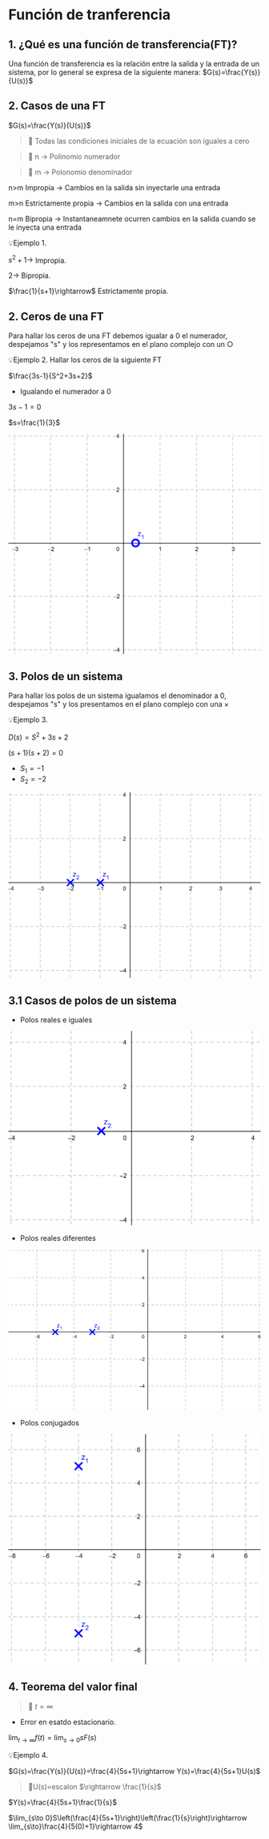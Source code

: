 # Función de tranferencia 

## 1. ¿Qué es una función de transferencia(FT)?
Una función de transferencia es la relación entre la salida y la entrada de un sistema, por lo general se expresa de la siguiente manera:
$G(s)=\frac{Y(s)}{U(s)}$

## 2. Casos de una FT
$G(s)=\frac{Y(s)}{U(s)}$

>🔑 Todas las condiciones iniciales de la ecuación son iguales a cero 

>🔑
>n
>$\longrightarrow$
>Polinomio numerador

>🔑
>m
>$\longrightarrow$
>Polonomio denominador
>

n>m Impropia $\rightarrow$ Cambios en la salida sin inyectarle una entrada 

m>n Estrictamente propia $\rightarrow$ Cambios en la salida con una entrada 

n=m Bipropia $\rightarrow$ Instantaneamnete ocurren cambios en la salida cuando se le inyecta una entrada 

💡Ejemplo 1.

$s^2+1\rightarrow$ Impropia.

$2\rightarrow$ Bipropia.

$\frac{1}{s+1}\rightarrow$ Estrictamente propia.

## 2. Ceros de una FT
Para hallar los ceros de una FT debemos igualar a 0 el numerador, despejamos  "s" y los representamos en el plano complejo con un $\bigcirc$

💡Ejemplo 2.
Hallar los ceros de la siguiente FT

$\frac{3s-1}{S^2+3s+2}$

- Igualando el numerador a 0

$3s-1=0$

$s=\frac{1}{3}$

![](https://github.com/diegavila00/Apuntes/blob/main/TP/0.png)

## 3. Polos de un sistema 
Para hallar los polos de un sistema igualamos el denominador a 0, despejamos "s" y los presentamos en el plano complejo con una $\times$

💡Ejemplo 3.

$D(s)=S^2+3s+2$

$(s+1)(s+2)=0$

- $S_1=-1$
- $S_2=-2$

![](https://github.com/diegavila00/Apuntes/blob/main/TP/p.png)

## 3.1 Casos de polos de un sistema 

- Polos reales e iguales

![](https://github.com/diegavila00/Apuntes/blob/main/TP/p1.png)

- Polos reales diferentes
  
![](https://github.com/diegavila00/Apuntes/blob/main/TP/p2.png)

- Polos conjugados

![](https://github.com/diegavila00/Apuntes/blob/main/TP/p3.png)

## 4. Teorema del valor final 

>🔑
>$t=\infty$

- Error en esatdo estacionario.

$\lim_{t\to\infty} f(t)=\lim_{s\to 0}sF(s)$

💡Ejemplo 4.

$G(s)=\frac{Y(s)}{U(s)}=\frac{4}{5s+1}\rightarrow Y(s)=\frac{4}{5s+1}U(s)$

>🔑U(s)=escalon
>$\rightarrow \frac{1}{s}$

$Y(s)=\frac{4}{5s+1}\frac{1}{s}$

$\lim_{s\to 0}S\left(\frac{4}{5s+1}\right)\left(\frac{1}{s}\right)\rightarrow \lim_{s\to}\frac{4}{5(0)+1}\rightarrow 4$









